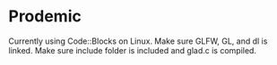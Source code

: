 # Prodemic
Currently using Code::Blocks on Linux. Make sure GLFW, GL, and dl is linked. Make sure include folder is included and glad.c is compiled.


